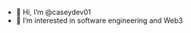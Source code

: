 - 👋 Hi, I’m @caseydev01
- 👀 I’m interested in software engineering and Web3

<!---
caseydev01/caseydev01 is a ✨ special ✨ repository because its `README.md` (this file) appears on your GitHub profile.
You can click the Preview link to take a look at your changes.
--->
